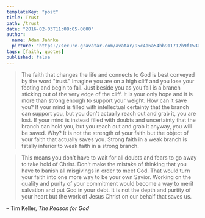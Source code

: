 ```yaml
---
templateKey: "post"
title: Trust
path: /trust
date: "2016-02-03T11:08:05-0600"
author:
  name: Adam Jahnke
  picture: "https://secure.gravatar.com/avatar/95c4a6a54bb911712b9f153afff92f69?size=200"
tags: [faith, quotes]
published: false
---
```


> The faith that changes the life and connects to God is best conveyed by the word "trust." Imagine you are on a high cliff and you lose your footing and begin to fall. Just beside you as you fall is a branch sticking out of the very edge of the cliff. It is your only hope and it is more than strong enough to support your weight. How can it save you? If your mind is filled with intellectual certainty that the branch can support you, but you don't actually reach out and grab it, you are lost. If your mind is instead filled with doubts and uncertainty that the branch can hold you, but you reach out and grab it anyway, you will be saved. Why? It is not the strength of your faith but the object of your faith that actually saves you. Strong faith in a weak branch is fatally inferior to weak faith in a strong branch.

> This means you don't have to wait for all doubts and fears to go away to take hold of Christ. Don't make the mistake of thinking that you have to banish all misgivings in order to meet God. That would turn your faith into one more way to be your own Savior. Working on the quality and purity of your commitment would become a way to merit salvation and put God in your debt. It is not the depth and purtity of your heart but the work of Jesus Christ on our behalf that saves us.

– Tim Keller, _The Reason for God_
